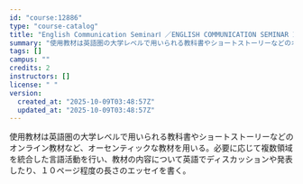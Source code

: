 ```yaml
---
id: "course:12886"
type: "course-catalog"
title: "English Communication SeminarⅠ ／ENGLISH COMMUNICATION SEMINAR I"
summary: "使用教材は英語圏の大学レベルで用いられる教科書やショートストーリーなどのオンライン教材など、オーセンティックな教材を用いる。必要に応じて複数領域を統合した言語活動を行い、教材の内容について英語でディスカッションや発表したり、１０ページ程度の…"
tags: []
campus: ""
credits: 2
instructors: []
license: " "
version:
  created_at: "2025-10-09T03:48:57Z"
  updated_at: "2025-10-09T03:48:57Z"
---
```


使用教材は英語圏の大学レベルで用いられる教科書やショートストーリーなどのオンライン教材など、オーセンティックな教材を用いる。必要に応じて複数領域を統合した言語活動を行い、教材の内容について英語でディスカッションや発表したり、１０ページ程度の長さのエッセイを書く。
